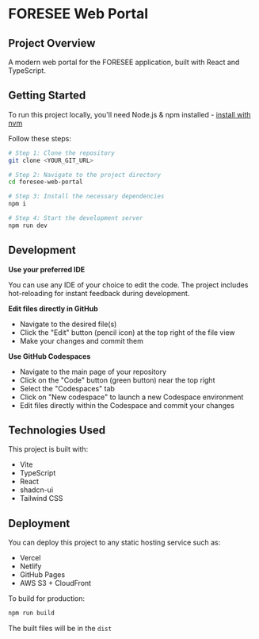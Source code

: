 # FORESEE Web Portal

## Project Overview

A modern web portal for the FORESEE application, built with React and TypeScript.

## Getting Started

To run this project locally, you'll need Node.js & npm installed - [install with nvm](https://github.com/nvm-sh/nvm#installing-and-updating)

Follow these steps:

```sh
# Step 1: Clone the repository
git clone <YOUR_GIT_URL>

# Step 2: Navigate to the project directory
cd foresee-web-portal

# Step 3: Install the necessary dependencies
npm i

# Step 4: Start the development server
npm run dev
```

## Development

**Use your preferred IDE**

You can use any IDE of your choice to edit the code. The project includes hot-reloading for instant feedback during development.

**Edit files directly in GitHub**

- Navigate to the desired file(s)
- Click the "Edit" button (pencil icon) at the top right of the file view
- Make your changes and commit them

**Use GitHub Codespaces**

- Navigate to the main page of your repository
- Click on the "Code" button (green button) near the top right
- Select the "Codespaces" tab
- Click on "New codespace" to launch a new Codespace environment
- Edit files directly within the Codespace and commit your changes

## Technologies Used

This project is built with:

- Vite
- TypeScript
- React
- shadcn-ui
- Tailwind CSS

## Deployment

You can deploy this project to any static hosting service such as:

- Vercel
- Netlify
- GitHub Pages
- AWS S3 + CloudFront

To build for production:

```sh
npm run build
```

The built files will be in the `dist`
